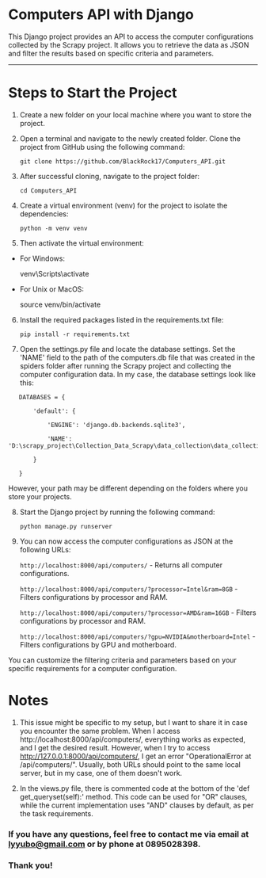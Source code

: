 # Computers API with Django

This Django project provides an API to access the computer configurations collected by the Scrapy project. It allows you to retrieve the data as JSON and filter the results based on specific criteria and parameters.

---

# Steps to Start the Project

1. Create a new folder on your local machine where you want to store the project.

2. Open a terminal and navigate to the newly created folder. Clone the project from GitHub using the following command:

    ```git clone https://github.com/BlackRock17/Computers_API.git```

3. After successful cloning, navigate to the project folder:

   ```cd Computers_API```


4. Create a virtual environment (venv) for the project to isolate the dependencies:

   ```python -m venv venv```

5. Then activate the virtual environment:

- For Windows:

    venv\Scripts\activate

- For Unix or MacOS:

    source venv/bin/activate

6. Install the required packages listed in the requirements.txt file:

   ```pip install -r requirements.txt```

7. Open the settings.py file and locate the database settings.
   Set the 'NAME' field to the path of the computers.db file that was created in the spiders folder after running the Scrapy project and collecting the computer configuration data.
   In my case, the database settings look like this:
   
```
   DATABASES = {

       'default': {

           'ENGINE': 'django.db.backends.sqlite3',

           'NAME': 'D:\scrapy_project\Collection_Data_Scrapy\data_collection\data_collection\spiders\computers.db',

       }

   }
```

   However, your path may be different depending on the folders where you store your projects.

8. Start the Django project by running the following command:

   ```python manage.py runserver```

9. You can now access the computer configurations as JSON at the following URLs:

   ```http://localhost:8000/api/computers/``` - Returns all computer configurations.

   ```http://localhost:8000/api/computers/?processor=Intel&ram=8GB``` - Filters configurations by processor and RAM.

   ```http://localhost:8000/api/computers/?processor=AMD&ram=16GB``` - Filters configurations by processor and RAM.

   ```http://localhost:8000/api/computers/?gpu=NVIDIA&motherboard=Intel``` - Filters configurations by GPU and motherboard.

You can customize the filtering criteria and parameters based on your specific requirements for a computer configuration.

# Notes

1. This issue might be specific to my setup, but I want to share it in case you encounter the same problem.
   When I access http://localhost:8000/api/computers/, everything works as expected, and I get the desired result.
   However, when I try to access http://127.0.0.1:8000/api/computers/, I get an error "OperationalError at /api/computers/". Usually, both URLs should point to the same local server, but in my case, one of them doesn't work.

2. In the views.py file, there is commented code at the bottom of the 'def get_queryset(self):' method. This code can be used for "OR" clauses, while the current implementation uses "AND" clauses by default, as per the task requirements.

### If you have any questions, feel free to contact me via email at lyyubo@gmail.com or by phone at 0895028398.

### Thank you!
